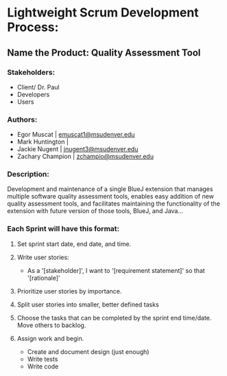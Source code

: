# Lightweight Scrum Development Process: 

## Name the Product: Quality Assessment Tool 

### Stakeholders: 
* Client/ Dr. Paul
* Developers
* Users

### Authors:
* Egor Muscat | emuscat1@msudenver.edu
* Mark Huntington |
* Jackie Nugent | jnugent3@msudenver.edu
* Zachary Champion | zchampio@msudenver.edu

### Description: 

Development and maintenance of a single BlueJ extension that manages multiple software quality assessment tools, enables easy addition of new quality assessment tools, and facilitates maintaining the functionality of the extension with future version of those tools, BlueJ, and Java...


### Each Sprint will have this format:

1.	Set sprint start date, end date, and time. 
2.	Write user stories:
    * As a '[stakeholder]', I want to '[requirement statement]' so that '[rationale]'

3.	Prioritize user stories by importance. 
4.	Split user stories into smaller, better defined tasks
5.	Choose the tasks that can be completed by the sprint end time/date.  Move others to backlog.
6.	Assign work and begin. 
    * Create and document design (just enough) 
    * Write tests 
    * Write code 

